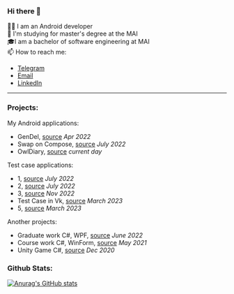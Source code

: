 ### Hi there 👋

👨‍💻 I am an Android developer<br>
🌱 I'm studying for master's degree at the MAI<br>
🎓I am a bachelor of software engineering at MAI<br>
📫 How to reach me:
* [Telegram](t.me/MAD_MAXIMUUS)
* [Email](mailto:maxim00nechaev@gmail.com)
* [LinkedIn](https://www.linkedin.com/in/mad-maximuus-undefined-96536626b/)
---
### Projects:
My Android applications:
* GenDel, [source](https://github.com/MADMAXIMUUS/Gendel) _Apr 2022_
* Swap on Compose, [source](https://github.com/MADMAXIMUUS/SwapApp) _July 2022_
* OwlDiary, [source](https://github.com/MADMAXIMUUS/MadDiary) _current day_

Test case applications:
* 1, [source](https://github.com/MADMAXIMUUS/TestCase) _July 2022_
* 2, [source](https://github.com/MADMAXIMUUS/TestCase_2) _July 2022_
* 3, [source](https://github.com/MADMAXIMUUS/TestCaseEffectiveMobile) _Nov 2022_
* Test Case in Vk, [source](https://github.com/MADMAXIMUUS/VKTestApp) _March 2023_
* 5, [source](https://github.com/MADMAXIMUUS/testcase3) _March 2023_

Another projects:
* Graduate work C#, WPF, [source](https://github.com/MADMAXIMUUS/UMLRedactor) _June 2022_
* Course work C#, WinForm, [source](https://github.com/MADMAXIMUUS/GagLab1) _May 2021_
* Unity Game C#, [source](https://github.com/MADMAXIMUUS/Project_G/tree/master/Assets/Game%20Platformer) _Dec 2020_

### Github Stats:
[![Anurag's GitHub stats](https://github-readme-stats.vercel.app/api?username=MADMAXIMUUS&show_icons=true&theme=dark)](https://github.com/MADMAIMUUS/github-readme-stats)

